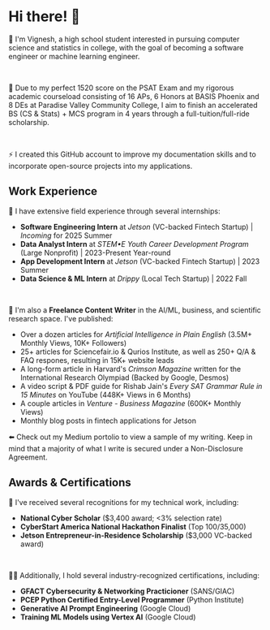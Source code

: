 # Hi there! 👋

💬 I'm Vignesh, a high school student interested in pursuing computer science and statistics in college, with the goal of becoming a software engineer or machine learning engineer.

<br>

🎯 Due to my perfect 1520 score on the PSAT Exam and my rigorous academic courseload consisting of 16 APs, 6 Honors at BASIS Phoenix and 8 DEs at Paradise Valley Community College, I aim to finish an accelerated BS (CS & Stats) + MCS program in 4 years through a full-tuition/full-ride scholarship.

<br>

⚡ I created this GitHub account to improve my  documentation skills and to incorporate open-source projects into my applications.

## Work Experience

💼 I have extensive field experience through several internships:
 - **Software Engineering Intern** at *Jetson* (VC-backed Fintech Startup) | *Incoming* for 2025 Summer
 - **Data Analyst Intern** at *STEM•E Youth Career Development Program* (Large Nonprofit) | 2023-Present Year-round
 - **App Development Intern** at *Jetson* (VC-backed Fintech Startup) | 2023 Summer
 - **Data Science & ML Intern** at *Drippy* (Local Tech Startup) | 2022 Fall

<br>

📝 I'm also a **Freelance Content Writer** in the AI/ML, business, and scientific research space. I've published:
 - Over a dozen articles for *Artificial Intelligence in Plain English* (3.5M+ Monthly Views, 10K+ Followers)
 - 25+ articles for Sciencefair.io & Qurios Institute, as well as 250+ Q/A & FAQ respones, resulting in 15K+ website leads
 - A long-form article in Harvard's *Crimson Magazine* written for the International Research Olympiad (Backed by Google, Desmos)
 - A video script & PDF guide for Rishab Jain's *Every SAT Grammar Rule in 15 Minutes* on YouTube (448K+ Views in 6 Months)
 - A couple articles in *Venture - Business Magazine* (600K+ Monthly Views)
 - Monthly blog posts in fintech applications for Jetson

⬅️ Check out my Medium portolio to view a sample of my writing. Keep in mind that a majority of what I write is secured under a Non-Disclosure Agreement.

## Awards & Certifications

💸 I've received several recognitions for my technical work, including:
 - **National Cyber Scholar** ($3,400 award; <3% selection rate)
 - **CyberStart America National Hackathon Finalist** (Top 100/35,000)
 - **Jetson Entrepreneur-in-Residence Scholarship** ($3,000 VC-backed award)

<br>

👨‍💻 Additionally, I hold several industry-recognized certifications, including:
 - **GFACT Cybersecurity & Networking Practicioner** (SANS/GIAC)
 - **PCEP Python Certified Entry-Level Programmer** (Python Institute)
 - **Generative AI Prompt Engineering** (Google Cloud)
 - **Training ML Models using Vertex AI** (Google Cloud)

